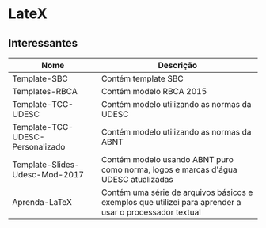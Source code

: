 # LateX

## Interessantes
| Nome | Descrição |
|------|-----------|
| Template-SBC | Contém template SBC |
| Templates-RBCA | Contém modelo RBCA 2015 |
| Template-TCC-UDESC | Contém modelo utilizando as normas da UDESC |
| Template-TCC-UDESC-Personalizado | Contém modelo utilizando as normas da ABNT |
| Template-Slides-Udesc-Mod-2017 | Contém modelo usando ABNT puro como norma, logos e marcas d'água UDESC atualizadas |
| Aprenda-LaTeX | Contém uma série de arquivos básicos e exemplos que utilizei para aprender a usar o processador textual |
